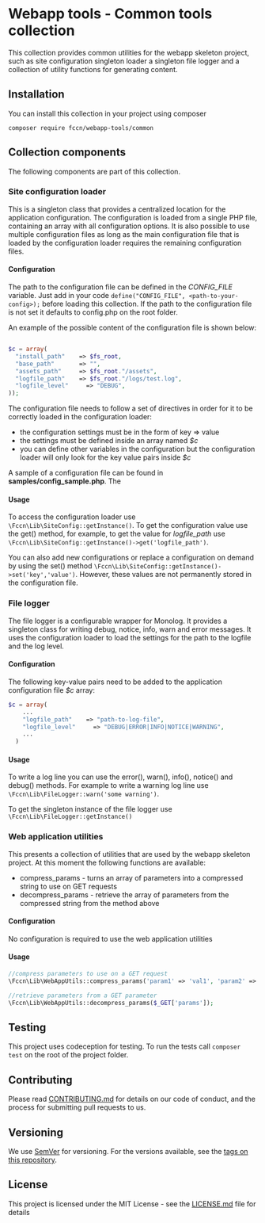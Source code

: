 # Webapp tools - Common tools collection

This collection provides common utilities for the webapp skeleton project, such as site configuration singleton loader a singleton file logger and a collection of utility functions for generating content.

## Installation

You can install this collection in your project using composer
```
composer require fccn/webapp-tools/common

```

## Collection components

The following components are part of this collection.

### Site configuration loader

This is a singleton class that provides a centralized location for the application configuration. The configuration is loaded from a single PHP file, containing an array with all configuration options. It is also possible to use multiple configuration files as long as the main configuration file that is loaded by the configuration loader requires the remaining configuration files.

#### Configuration

The path to the configuration file can be defined in the *CONFIG_FILE* variable. Just add in your code ``define("CONFIG_FILE", <path-to-your-config>);`` before loading this collection. If the path to the configuration file is not set it defaults to config.php on the root folder.

An example of the possible content of the configuration file is shown below:

```php

$c = array(
  "install_path"    => $fs_root,
  "base_path"       => "",
  "assets_path"     => $fs_root."/assets",
  "logfile_path"    => $fs_root."/logs/test.log",
  "logfile_level"     => "DEBUG",
));

```

The configuration file needs to follow a set of directives in order for it to be correctly loaded in the configuration loader:
- the configuration settings must be in the form of key => value
- the settings must be defined inside an array named *$c*
- you can define other variables in the configuration but the configuration loader will only look for the key value pairs inside *$c*

A sample of a configuration file can be found in **samples/config_sample.php**. The

#### Usage

To access the configuration loader use ``\Fccn\Lib\SiteConfig::getInstance()``. To get the configuration value use the get() method, for example, to get the value for *logfile_path* use ``\Fccn\Lib\SiteConfig::getInstance()->get('logfile_path')``.

You can also add new configurations or replace a configuration on demand by using the set() method ``\Fccn\Lib\SiteConfig::getInstance()->set('key','value')``. However, these values are not permanently stored in the configuration file.

### File logger

The file logger is a configurable wrapper for Monolog. It provides a singleton class for writing debug, notice, info, warn and error messages. It uses the configuration loader to load the settings for the path to the logfile and the log level.

#### Configuration

The following key-value pairs need to be added to the application configuration file *$c* array:
```php
$c = array(
    ...
    "logfile_path"    => "path-to-log-file",
    "logfile_level"     => "DEBUG|ERROR|INFO|NOTICE|WARNING",
    ...
  )
```

#### Usage

To write a log line you can use the error(), warn(), info(), notice() and debug() methods. For example to write a warning log line use  ``\Fccn\Lib\FileLogger::warn('some warning')``.

To get the singleton instance of the file logger use ``\Fccn\Lib\FileLogger::getInstance()``

### Web application utilities

This presents a collection of utilities that are used by the webapp skeleton project. At this moment the following functions are available:
- compress_params - turns an array of parameters into a compressed string to use on GET requests
- decompress_params - retrieve the array of parameters from the compressed string from the method above

#### Configuration

No configuration is required to use the web application utilities

#### Usage
```php
//compress parameters to use on a GET request
\Fccn\Lib\WebAppUtils::compress_params('param1' => 'val1', 'param2' => 2)

//retrieve parameters from a GET parameter
\Fccn\Lib\WebAppUtils::decompress_params($_GET['params']);

```

## Testing

This project uses codeception for testing. To run the tests call ``composer test`` on the root of the project folder.

## Contributing

Please read [CONTRIBUTING.md](CONTRIBUTING.md) for details on our code of conduct, and the process for submitting pull requests to us.

## Versioning

We use [SemVer](http://semver.org/) for versioning. For the versions available, see the [tags on this repository](https://github.com/fccn/wt-common/tags).

## License

This project is licensed under the MIT License - see the [LICENSE.md](LICENSE.md) file for details
